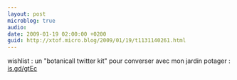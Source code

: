 ```yaml
---
layout: post
microblog: true
audio: 
date: 2009-01-19 02:00:00 +0200
guid: http://xtof.micro.blog/2009/01/19/t1131140261.html
---
```

wishlist : un "botanicall twitter kit" pour converser avec mon jardin potager : [is.gd/gtEc](http://is.gd/gtEc)
